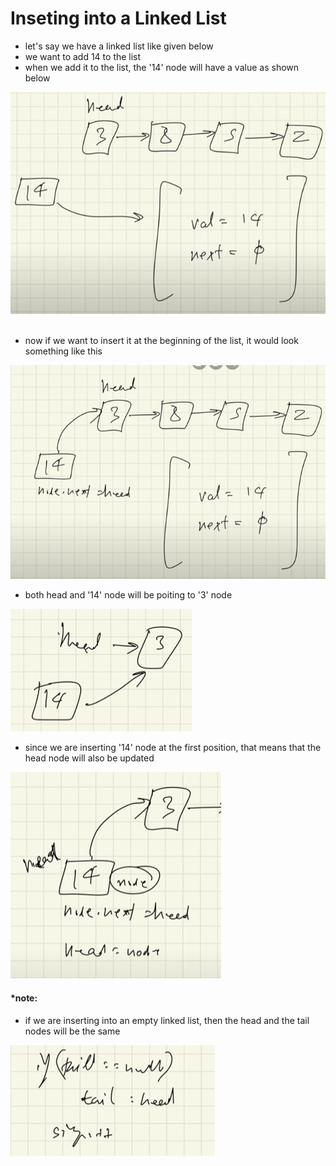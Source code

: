 # Inseting into a Linked List

- let's say we have a linked list like given below
- we want to add 14 to the list
- when we add it to the list, the '14' node will have a value as shown below

![Alt text](image-2.png)
<br><br>

- now if we want to insert it at the beginning of the list, it would look something like this

![Alt text](image-3.png)

- both head and '14' node will be poiting to '3' node

![Alt text](image-4.png)

- since we are inserting '14' node at the first position, that means that the head node will also be updated

![Alt text](image-5.png)

<h4>*note: </h4> 

- if we are inserting into an empty linked list, then the head and the tail nodes will be the same

![Alt text](image-6.png)